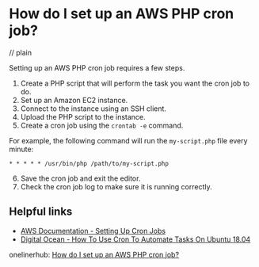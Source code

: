 # How do I set up an AWS PHP cron job?
// plain

Setting up an AWS PHP cron job requires a few steps.

1. Create a PHP script that will perform the task you want the cron job to do.
2. Set up an Amazon EC2 instance.
3. Connect to the instance using an SSH client.
4. Upload the PHP script to the instance.
5. Create a cron job using the `crontab -e` command.

For example, the following command will run the `my-script.php` file every minute:
```
* * * * * /usr/bin/php /path/to/my-script.php
```

6. Save the cron job and exit the editor.
7. Check the cron job log to make sure it is running correctly.

## Helpful links
* [AWS Documentation - Setting Up Cron Jobs](https://docs.aws.amazon.com/AWSEC2/latest/UserGuide/cron-jobs.html)
* [Digital Ocean - How To Use Cron To Automate Tasks On Ubuntu 18.04](https://www.digitalocean.com/community/tutorials/how-to-use-cron-to-automate-tasks-on-ubuntu-1804)

onelinerhub: [How do I set up an AWS PHP cron job?](https://onelinerhub.com/php-aws/how-do-i-set-up-an-aws-php-cron-job)